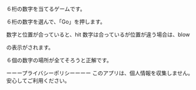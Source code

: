 ６桁の数字を当てるゲームです。

６桁の数字を選んで、「Go」を押します。

数字と位置が合っていると、hit
数字は合っているが位置が違う場合は、blow

の表示がされます。

６個の数字の場所が全てそろうと正解です。


ーーープライバシーポリシーーーー
このアプリは、個人情報を収集しません。
安心してご利用ください。
